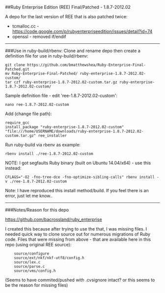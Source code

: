 ##Ruby Enterprise Edition (REE) Final/Patched - 1.8.7-2012.02

A depo for the last version of REE that is also patched twice:

* tcmalloc.cc - https://code.google.com/p/rubyenterpriseedition/issues/detail?id=74
* openssl - removed if/endif

----

###Use in ruby-build/rbenv:
Clone and rename depo then create a definition file for use in ruby-build/rbenv:
```
git clone https://github.com/bmatthewshea/Ruby-Enterprise-Final-Patched.git
mv Ruby-Enterprise-Final-Patched/ ruby-enterprise-1.8.7-2012.02-custom/
tar czf ruby-enterprise-1.8.7-2012.02-custom.tar.gz ruby-enterprise-1.8.7-2012.02-custom/
```
Sample definition file - edit 'ree-1.8.7-2012.02-custom':
```
nano ree-1.8.7-2012.02-custom
```
Add (change file path):
```
require_gcc
install_package "ruby-enterprise-1.8.7-2012.02-custom" "file:///home/USERNAME/downloads/ruby-enterprise-1.8.7-2012.02-custom.tar.gz" ree_installer
```
Run ruby-build via rbenv as example:
```
rbenv install ./ree-1.8.7-2012.02-custom
```
NOTE: I got segfaults Ruby binary (built on Ubuntu 14.04/x64) - use this instead:
```
CFLAGS="-O2 -fno-tree-dce -fno-optimize-sibling-calls" rbenv install -v ./ree-1.8.7-2012.02-custom
```



Note: I have reproduced this install method/build. If you feel there is an error, just let me know..

----

###Notes/Reason for this depo

https://github.com/bacrossland/ruby_enterprise

I created this because after trying to use the that, I was missing files.
I needed quick way to clone source out for numerous migrations of Ruby code.
Files that were missing from above - that are available here in this repo (using original REE source):

        source/configure
        source/ext/nkf/nkf-utf8/config.h
        source/lex.c
        source/parse.c
        source/vms/config.h

(Seems to have commited/pushed with .cvsignore intact? or this seems to be the reason for missing files)

